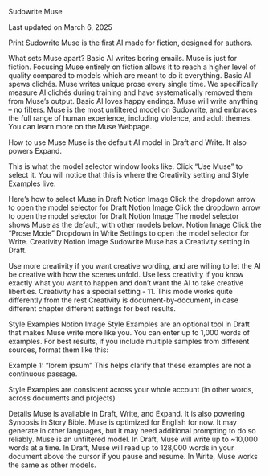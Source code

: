 Sudowrite Muse

Last updated on March 6, 2025

Print
Sudowrite Muse is the first AI made for fiction, designed for authors.

What sets Muse apart?
Basic AI writes boring emails. Muse is just for fiction.
Focusing Muse entirely on fiction allows it to reach a higher level of quality compared to models which are meant to do it everything. 
Basic AI spews clichés. Muse writes unique prose every single time.
We specifically measure AI clichés during training and have systematically removed them from Muse’s output.
Basic AI loves happy endings. Muse will write anything – no filters.
Muse is the most unfiltered model on Sudowrite, and embraces the full range of human experience, including violence, and adult themes.
You can learn more on the Muse Webpage.

How to use Muse
Muse is the default AI model in Draft and Write. It also powers Expand.

This is what the model selector window looks like. Click “Use Muse” to select it. You will notice that this is where the Creativity setting and Style Examples live.

 
Here’s how to select Muse in Draft
Notion Image
Click the dropdown arrow to open the model selector for Draft
Notion Image
Click the dropdown arrow to open the model selector for Draft
Notion Image
The model selector shows Muse as the default, with other models below.
Notion Image
Click the “Prose Mode” Dropdown in Write Settings to open the model selector for Write.
Creativity
Notion Image
Sudowrite Muse has a Creativity setting in Draft.

Use more creativity if you want creative wording, and are willing to let the AI be creative with how the scenes unfold.
Use less creativity if you know exactly what you want to happen and don’t want the AI to take creative liberties.
Creativity has a special setting - 11. This mode works quite differently from the rest
Creativity is document-by-document, in case different chapter different settings for best results.

Style Examples
Notion Image
Style Examples are an optional tool in Draft that makes Muse write more like you. You can enter up to 1,000 words of examples. For best results, if you include multiple samples from different sources, format them like this: 

Example 1: “lorem ipsum”
This helps clarify that these examples are not a continuous passage.

Style Examples are consistent across your whole account (in other words, across documents and projects)

Details
Muse is available in Draft, Write, and Expand. It is also powering Synopsis in Story Bible.
Muse is optimized for English for now. It may generate in other languages, but it may need additional prompting to do so reliably.
Muse is an unfiltered model.
In Draft, Muse will write up to ~10,000 words at a time.
In Draft, Muse will read up to 128,000 words in your document above the cursor if you pause and resume.
In Write, Muse works the same as other models.